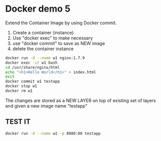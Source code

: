 # Docker demo 5

Extend the Container Image by using Docker commit.

1. Create a container (instance)
2. Use "docker exec" to make necessary
3. use "docker commit" to save as NEW image
4. delete the container instance

 
```bash
docker run -d --name w1 nginx:1.7.9
docker exec -it w1 bash
cd /usr/share/nginx/html
echo "<h1>Hello World</h1>" > index.html
exit
docker commit w1 testapp
docker stop w1
docker rm w1
```

The changes are stored as a NEW LAYER on top of existing set of layers and given a new image name "testapp"

## TEST IT

```bash
docker run -d --name w2 -p 8080:80 testapp
```